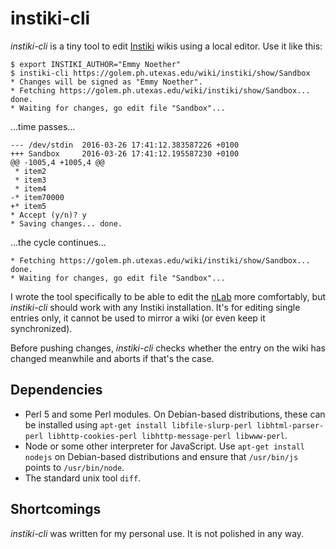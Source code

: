 # instiki-cli

*instiki-cli* is a tiny tool to edit
[Instiki](https://golem.ph.utexas.edu/wiki/instiki/show/HomePage) wikis using a
local editor. Use it like this:

    $ export INSTIKI_AUTHOR="Emmy Noether"
    $ instiki-cli https://golem.ph.utexas.edu/wiki/instiki/show/Sandbox
    * Changes will be signed as "Emmy Noether".
    * Fetching https://golem.ph.utexas.edu/wiki/instiki/show/Sandbox... done.
    * Waiting for changes, go edit file "Sandbox"...

…time passes…

    --- /dev/stdin  2016-03-26 17:41:12.383587226 +0100
    +++ Sandbox     2016-03-26 17:41:12.195587230 +0100
    @@ -1005,4 +1005,4 @@
     * item2
     * item3
     * item4
    -* item70000
    +* item5
    * Accept (y/n)? y
    * Saving changes... done.

…the cycle continues…

    * Fetching https://golem.ph.utexas.edu/wiki/instiki/show/Sandbox... done.
    * Waiting for changes, go edit file "Sandbox"...

I wrote the tool specifically to be able to edit the
[nLab](https://golem.ph.utexas.edu/wiki/instiki/show/Sandbox) more comfortably,
but *instiki-cli* should work with any Instiki installation. It's for editing
single entries only, it cannot be used to mirror a wiki (or even keep it
synchronized).

Before pushing changes, *instiki-cli* checks whether the entry on the wiki
has changed meanwhile and aborts if that's the case.


## Dependencies

* Perl 5 and some Perl modules. On Debian-based distributions, these can be
  installed using `apt-get install libfile-slurp-perl libhtml-parser-perl
  libhttp-cookies-perl libhttp-message-perl libwww-perl`.
* Node or some other interpreter for JavaScript. Use `apt-get install nodejs`
  on Debian-based distributions and ensure that `/usr/bin/js` points to
  `/usr/bin/node`.
* The standard unix tool `diff`.


## Shortcomings

*instiki-cli* was written for my personal use. It is not polished in any way.
